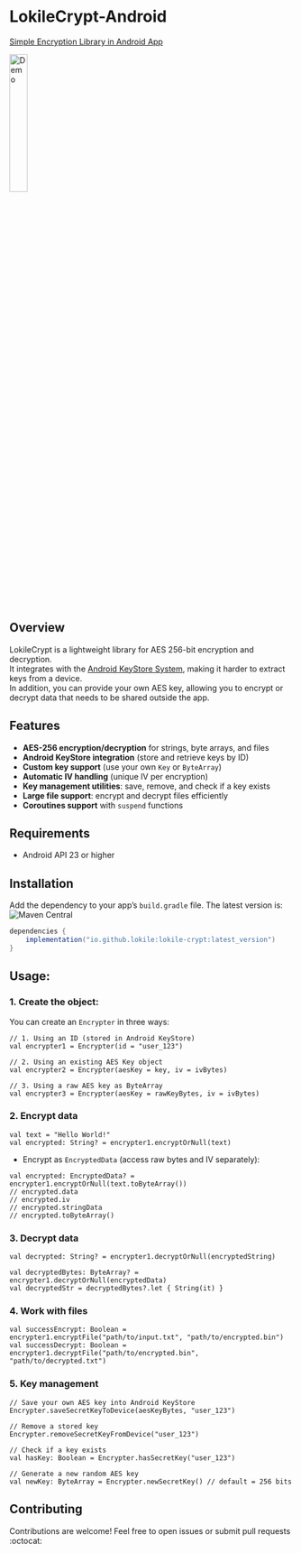 # LokileCrypt-Android

[Simple Encryption Library in Android App](https://medium.com/system-weakness/simple-encryption-library-in-android-app-b28218f6a14d)

<img src="https://github.com/user-attachments/assets/63ad2bdc-9a6e-457e-823d-4af2da6f4d91" alt="Demo" width="25%"/>


## Overview
LokileCrypt is a lightweight library for AES 256-bit encryption and decryption.  
It integrates with the [Android KeyStore System](https://developer.android.com/training/articles/keystore.html), making it harder to extract keys from a device.  
In addition, you can provide your own AES key, allowing you to encrypt or decrypt data that needs to be shared outside the app.

## Features
- **AES-256 encryption/decryption** for strings, byte arrays, and files  
- **Android KeyStore integration** (store and retrieve keys by ID)  
- **Custom key support** (use your own `Key` or `ByteArray`)  
- **Automatic IV handling** (unique IV per encryption)  
- **Key management utilities**: save, remove, and check if a key exists  
- **Large file support**: encrypt and decrypt files efficiently  
- **Coroutines support** with `suspend` functions  

## Requirements
- Android API 23 or higher

## Installation
Add the dependency to your app’s `build.gradle` file. The latest version is:  
![Maven Central](https://img.shields.io/maven-central/v/io.github.lokile/lokile-crypt?label=Maven%20Central)

```gradle
dependencies {
    implementation("io.github.lokile:lokile-crypt:latest_version")
}
```

## Usage:
### 1. Create the object:
You can create an `Encrypter` in three ways:
```
// 1. Using an ID (stored in Android KeyStore)
val encrypter1 = Encrypter(id = "user_123")

// 2. Using an existing AES Key object
val encrypter2 = Encrypter(aesKey = key, iv = ivBytes)

// 3. Using a raw AES key as ByteArray
val encrypter3 = Encrypter(aesKey = rawKeyBytes, iv = ivBytes)

```
### 2. Encrypt data
```
val text = "Hello World!"
val encrypted: String? = encrypter1.encryptOrNull(text)
```
- Encrypt as `EncryptedData` (access raw bytes and IV separately):
```
val encrypted: EncryptedData? = encrypter1.encryptOrNull(text.toByteArray())
// encrypted.data
// encrypted.iv
// encrypted.stringData
// encrypted.toByteArray()

```

### 3. Decrypt data
```
val decrypted: String? = encrypter1.decryptOrNull(encryptedString)

val decryptedBytes: ByteArray? = encrypter1.decryptOrNull(encryptedData)
val decryptedStr = decryptedBytes?.let { String(it) }

```

### 4. Work with files
```
val successEncrypt: Boolean = encrypter1.encryptFile("path/to/input.txt", "path/to/encrypted.bin")
val successDecrypt: Boolean = encrypter1.decryptFile("path/to/encrypted.bin", "path/to/decrypted.txt")
```

### 5. Key management
```
// Save your own AES key into Android KeyStore
Encrypter.saveSecretKeyToDevice(aesKeyBytes, "user_123")

// Remove a stored key
Encrypter.removeSecretKeyFromDevice("user_123")

// Check if a key exists
val hasKey: Boolean = Encrypter.hasSecretKey("user_123")

// Generate a new random AES key
val newKey: ByteArray = Encrypter.newSecretKey() // default = 256 bits

```

## Contributing

Contributions are welcome! Feel free to open issues or submit pull requests :octocat:
